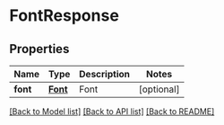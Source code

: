 # FontResponse

## Properties
Name | Type | Description | Notes
------------ | ------------- | ------------- | -------------
**font** | [**Font**](Font.md) | Font | [optional] 

[[Back to Model list]](../README.md#documentation-for-models) [[Back to API list]](../README.md#documentation-for-api-endpoints) [[Back to README]](../README.md)


